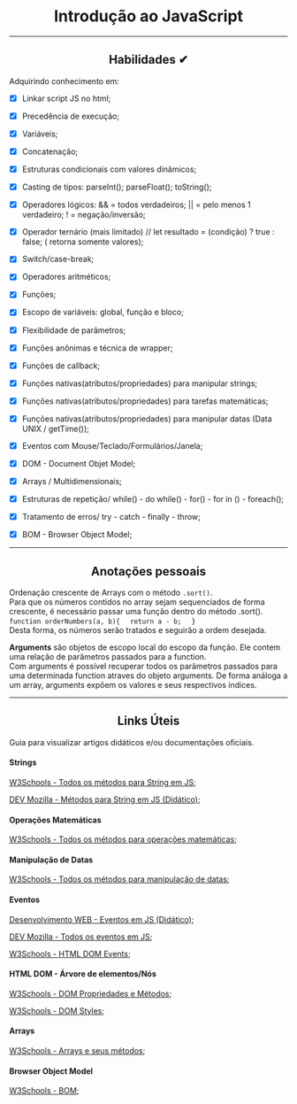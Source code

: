 <div align="center"><h1>Introdução ao JavaScript</h1></div>

---


<div align="center"><h2>Habilidades ✔</h2></div>

Adquirindo conhecimento em:

 - [x] Linkar script JS no html;
 - [x] Precedência de execução;
 - [x] Variáveis;
 - [x] Concatenação;
 - [x] Estruturas condicionais com valores dinâmicos;
 - [x] Casting de tipos: parseInt(); parseFloat(); toString();
 - [x] Operadores lógicos: && = todos verdadeiros; || = pelo menos 1 verdadeiro; ! = negação/inversão;
 - [x] Operador ternário (mais limitado) // let resultado = (condição) ? true : false; ( retorna somente valores);
 - [x] Switch/case-break;
 - [x] Operadores aritméticos;
 - [x] Funções;
 - [x] Escopo de variáveis: global, função e bloco;
 - [x] Flexibilidade de parâmetros;
 - [x] Funções anônimas e técnica de wrapper;
 - [x] Funções de callback;
 - [x] Funções nativas(atributos/propriedades) para manipular strings;
 - [x] Funções nativas(atributos/propriedades) para tarefas matemáticas;
 - [x] Funções nativas(atributos/propriedades) para manipular datas (Data UNIX / getTime());
 - [x] Eventos com Mouse/Teclado/Formulários/Janela;
 - [x] DOM - Document Objet Model;
 - [x] Arrays / Multidimensionais; 
 - [x] Estruturas de repetição/ while() - do while() - for() - for in () - foreach();
 - [x] Tratamento de erros/ try - catch - finally - throw;
 - [x] BOM - Browser Object Model;



---

<div align="center"><h2>Anotações pessoais</h2></div>
  Ordenação crescente de Arrays com o método <code>.sort()</code>. <br/> 
  Para que os números contidos no array sejam sequenciados de forma crescente, é necessário passar uma função dentro do método .sort(). <br/>
  <code>function orderNumbers(a, b){ </code>
  <code> return a - b; </code>
  <code> }</code> <br/>
  Desta forma, os números serão tratados e seguirão a ordem desejada. <br>


  <strong>Arguments</strong> são objetos de escopo local do escopo da função. Ele contem uma relação de parâmetros passados para a function. <br>
  Com arguments é possível recuperar todos os parâmetros passados para uma determinada function atraves do objeto arguments. De forma análoga a um array, arguments expõem os valores e seus respectivos índices.

  ---


<div align="center"><h2>Links Úteis</h2></div>

Guia para visualizar artigos didáticos e/ou documentações oficiais.

<h4>Strings</h4>

[W3Schools - Todos os métodos para String em JS](https://www.w3schools.com/jsref/jsref_obj_string.asp);

[DEV Mozilla - Métodos para String em JS (Didático)](https://developer.mozilla.org/pt-BR/docs/Learn/JavaScript/First_steps/Useful_string_methods);

<h4>Operações Matemáticas</h4>

[W3Schools - Todos os métodos para operações matemáticas](https://www.w3schools.com/jsref/jsref_obj_math.asp);

<h4>Manipulação de Datas</h4>

[W3Schools - Todos os métodos para manipulação de datas](https://www.w3schools.com/jsref/jsref_obj_date.asp);

<h4>Eventos</h4>

[Desenvolvimento WEB - Eventos em JS (Didático)](https://desenvolvimentoparaweb.com/javascript/eventos-javascript/);

[DEV Mozilla - Todos os eventos em JS](https://developer.mozilla.org/pt-BR/docs/Web/Events#eventos_pouco_comuns_e_n%C3%A3o_padronizados);

[W3Schools - HTML DOM Events](https://www.w3schools.com/jsref/dom_obj_event.asp);

<h4>HTML DOM - Árvore de elementos/Nós</h4>

[W3Schools - DOM Propriedades e Métodos](https://www.w3schools.com/jsref/dom_obj_document.asp);

[W3Schools - DOM Styles](https://www.w3schools.com/jsref/dom_obj_style.asp);

<h4>Arrays</h4>

[W3Schools - Arrays e seus métodos](https://www.w3schools.com/jsref/jsref_obj_array.asp);

<h4>Browser Object Model</h4>

[W3Schools - BOM](https://www.w3schools.com/jsref/obj_window.asp);







